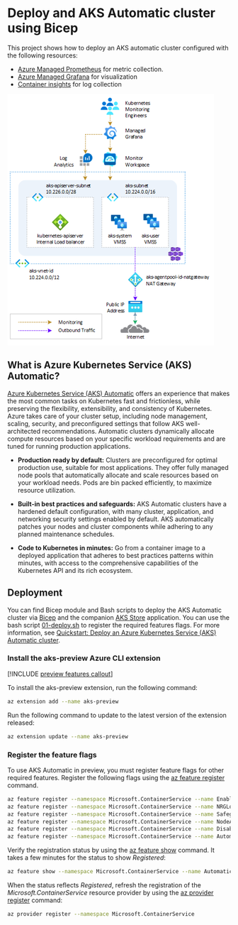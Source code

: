 # Deploy and AKS Automatic cluster using Bicep

This project shows how to deploy an AKS automatic cluster configured with the following resources:

- [Azure Managed Prometheus](https://learn.microsoft.com/en-us/azure/azure-monitor/essentials/prometheus-metrics-overview) for metric collection.
- [Azure Managed Grafana](https://learn.microsoft.com/en-us/azure/managed-grafana/overview) for visualization
- [Container insights](https://learn.microsoft.com/en-us/azure/azure-monitor/containers/container-insights-overview) for log collection

![Architecture](./images/architecture.png)

## What is Azure Kubernetes Service (AKS) Automatic?

[Azure Kubernetes Service (AKS) Automatic](https://learn.microsoft.com/en-us/azure/aks/intro-aks-automatic) offers an experience that makes the most common tasks on Kubernetes fast and frictionless, while preserving the flexibility, extensibility, and consistency of Kubernetes. Azure takes care of your cluster setup, including node management, scaling, security, and preconfigured settings that follow AKS well-architected recommendations. Automatic clusters dynamically allocate compute resources based on your specific workload requirements and are tuned for running production applications.

- **Production ready by default:** Clusters are preconfigured for optimal production use, suitable for most applications. They offer fully managed node pools that automatically allocate and scale resources based on your workload needs. Pods are bin packed efficiently, to maximize resource utilization.

- **Built-in best practices and safeguards:** AKS Automatic clusters have a hardened default configuration, with many cluster, application, and networking security settings enabled by default. AKS automatically patches your nodes and cluster components while adhering to any planned maintenance schedules.

- **Code to Kubernetes in minutes:** Go from a container image to a deployed application that adheres to best practices patterns within minutes, with access to the comprehensive capabilities of the Kubernetes API and its rich ecosystem.

## Deployment

You can find Bicep module and Bash scripts to deploy the AKS Automatic cluster via [Bicep](https://learn.microsoft.com/en-us/azure/azure-resource-manager/bicep/overview?tabs=bicep) and the companion [AKS Store](https://github.com/Azure-Samples/aks-store-demo) application. You can use the bash script [01-deploy.sh](./bicep/01-deploy.sh) to register the required features flags. For more information, see [Quickstart: Deploy an Azure Kubernetes Service (AKS) Automatic cluster](https://learn.microsoft.com/en-us/azure/aks/learn/quick-kubernetes-automatic-deploy?pivots=bicep).

### Install the aks-preview Azure CLI extension

[!INCLUDE [preview features callout](../includes/preview/preview-callout.md)]

To install the aks-preview extension, run the following command:

```bash
az extension add --name aks-preview
```

Run the following command to update to the latest version of the extension released:

```bash
az extension update --name aks-preview
```

### Register the feature flags

To use AKS Automatic in preview, you must register feature flags for other required features. Register the following flags using the [az feature register](https://learn.microsoft.com/en-us/cli/azure/feature?view=azure-cli-latest#az-feature-register) command.

```bash
az feature register --namespace Microsoft.ContainerService --name EnableAPIServerVnetIntegrationPreview
az feature register --namespace Microsoft.ContainerService --name NRGLockdownPreview
az feature register --namespace Microsoft.ContainerService --name SafeguardsPreview
az feature register --namespace Microsoft.ContainerService --name NodeAutoProvisioningPreview
az feature register --namespace Microsoft.ContainerService --name DisableSSHPreview
az feature register --namespace Microsoft.ContainerService --name AutomaticSKUPreview
```

Verify the registration status by using the [az feature show](https://learn.microsoft.com/en-us/cli/azure/feature?view=azure-cli-latest#az-feature-show) command. It takes a few minutes for the status to show *Registered*:

```bash
az feature show --namespace Microsoft.ContainerService --name AutomaticSKUPreview
```

When the status reflects *Registered*, refresh the registration of the *Microsoft.ContainerService* resource provider by using the [az provider register](https://learn.microsoft.com/en-us/cli/azure/provider?view=azure-cli-latest#az-provider-register) command:

```bash
az provider register --namespace Microsoft.ContainerService
```
